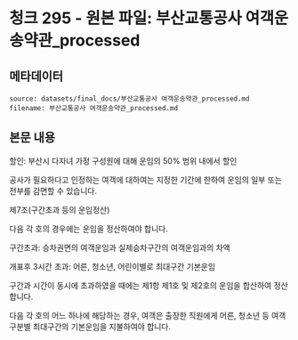 # 청크 295 - 원본 파일: 부산교통공사 여객운송약관_processed

## 메타데이터

```
source: datasets/final_docs/부산교통공사 여객운송약관_processed.md
filename: 부산교통공사 여객운송약관_processed.md
```

## 본문 내용

할인: 부산시 다자녀 가정 구성원에 대해 운임의 50% 범위 내에서 할인

공사가 필요하다고 인정하는 여객에 대하여는 지정한 기간에 한하여 운임의 일부 또는 전부를 감면할 수 있습니다.

제7조(구간초과 등의 운임정산)

다음 각 호의 경우에는 운임을 정산하여야 합니다.

구간초과: 승차권면의 여객운임과 실제승차구간의 여객운임과의 차액

개표후 3시간 초과: 어른, 청소년, 어린이별로 최대구간 기본운임

구간과 시간이 동시에 초과하였을 때에는 제1항 제1호 및 제2호의 운임을 합산하여 정산합니다.

다음 각 호의 어느 하나에 해당하는 경우, 여객은 출장한 직원에게 어른, 청소년 등 여객 구분별 최대구간의 기본운임을 지불하여야 합니다.